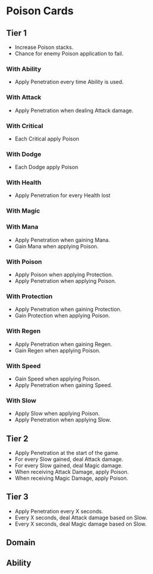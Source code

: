 # Poison Cards

## Tier 1

- Increase Poison stacks.
- Chance for enemy Poison application to fail.

### With Ability

- Apply Penetration every time Ability is used.

### With Attack

- Apply Penetration when dealing Attack damage.

### With Critical

- Each Critical apply Poison

### With Dodge

- Each Dodge apply Poison

### With Health

- Apply Penetration for every Health lost

### With Magic

### With Mana

- Apply Penetration when gaining Mana.
- Gain Mana when applying Poison.

### With Poison

- Apply Poison when applying Protection.
- Apply Penetration when applying Poison.

### With Protection

- Apply Penetration when gaining Protection.
- Gain Protection when applying Poison.

### With Regen

- Apply Penetration when gaining Regen.
- Gain Regen when applying Poison.

### With Speed

- Gain Speed when applying Poison.
- Apply Penetration when gaining Speed.

### With Slow

- Apply Slow when applying Poison.
- Apply Penetration when applying Slow.

## Tier 2

- Apply Penetration at the start of the game.
- For every Slow gained, deal Attack damage.
- For every Slow gained, deal Magic damage.
- When receiving Attack Damage, apply Poison.
- When receiving Magic Damage, apply Poison.

## Tier 3

- Apply Penetration every X seconds.
- Every X seconds, deal Attack damage based on Slow.
- Every X seconds, deal Magic damage based on Slow.

## Domain

## Ability
